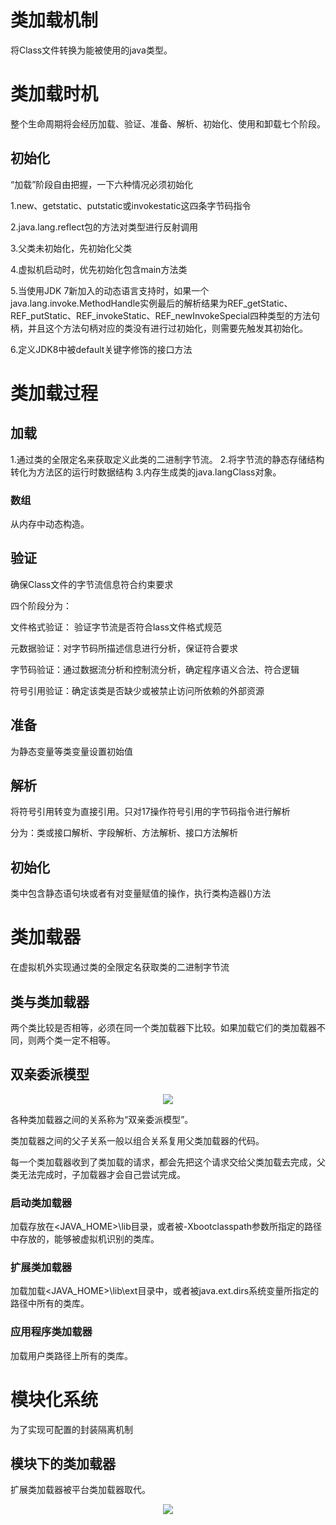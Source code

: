 # 类加载机制

将Class文件转换为能被使用的java类型。

# 类加载时机

整个生命周期将会经历加载、验证、准备、解析、初始化、使用和卸载七个阶段。

## 初始化

“加载”阶段自由把握，一下六种情况必须初始化

1.new、getstatic、putstatic或invokestatic这四条字节码指令

2.java.lang.reflect包的方法对类型进行反射调用

3.父类未初始化，先初始化父类

4.虚拟机启动时，优先初始化包含main方法类

5.当使用JDK 7新加入的动态语言支持时，如果一个java.lang.invoke.MethodHandle实例最后的解析结果为REF_getStatic、REF_putStatic、REF_invokeStatic、REF_newInvokeSpecial四种类型的方法句柄，并且这个方法句柄对应的类没有进行过初始化，则需要先触发其初始化。

6.定义JDK8中被default关键字修饰的接口方法

# 类加载过程

## 加载

1.通过类的全限定名来获取定义此类的二进制字节流。
2.将字节流的静态存储结构转化为方法区的运行时数据结构
3.内存生成类的java.langClass对象。

### 数组

 从内存中动态构造。
 
 ## 验证
 
 确保Class文件的字节流信息符合约束要求
 
 四个阶段分为：
 
 文件格式验证： 验证字节流是否符合lass文件格式规范
 
 元数据验证：对字节码所描述信息进行分析，保证符合要求
 
 字节码验证：通过数据流分析和控制流分析，确定程序语义合法、符合逻辑
 
 符号引用验证：确定该类是否缺少或被禁止访问所依赖的外部资源
 
 ## 准备
 
 为静态变量等类变量设置初始值
 
 ## 解析
 
 将符号引用转变为直接引用。只对17操作符号引用的字节码指令进行解析
 
 分为：类或接口解析、字段解析、方法解析、接口方法解析
 
 ## 初始化
 
 类中包含静态语句块或者有对变量赋值的操作，执行类构造器<clinit>()方法
  
# 类加载器

在虚拟机外实现通过类的全限定名获取类的二进制字节流
 
## 类与类加载器

两个类比较是否相等，必须在同一个类加载器下比较。如果加载它们的类加载器不同，则两个类一定不相等。

##  双亲委派模型

<div align="center"><img src="https://user-images.githubusercontent.com/37955886/116516205-e65e5200-a8ff-11eb-9553-271c96be42ca.png"/></div> 

各种类加载器之间的关系称为“双亲委派模型”。

类加载器之间的父子关系一般以组合关系复用父类加载器的代码。

每一个类加载器收到了类加载的请求，都会先把这个请求交给父类加载去完成，父类无法完成时，子加载器才会自己尝试完成。

### 启动类加载器

加载存放在<JAVA_HOME>\lib目录，或者被-Xbootclasspath参数所指定的路径中存放的，能够被虚拟机识别的类库。

### 扩展类加载器

加载加载<JAVA_HOME>\lib\ext目录中，或者被java.ext.dirs系统变量所指定的路径中所有的类库。

### 应用程序类加载器

加载用户类路径上所有的类库。

# 模块化系统

为了实现可配置的封装隔离机制

## 模块下的类加载器

扩展类加载器被平台类加载器取代。

<div align="center"><img src="https://user-images.githubusercontent.com/37955886/116518380-bebcb900-a902-11eb-98b4-a2f25e44ce2b.png"/></div> 





















 
 
 
 
 
 
 
 
 
